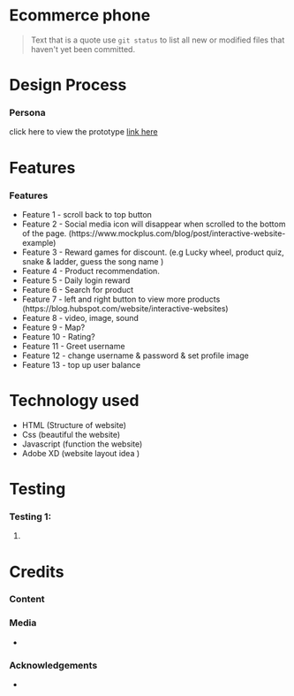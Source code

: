 # Ecommerce phone
> Text that is a quote
use `git status` to list all new or modified files that haven't yet been committed.
# Design Process

<h3>Persona</h3>

click here to view the prototype <u>link here</u>

# Features
<h3>Features</h3>
<ul>
  <li>Feature 1 - scroll back to top button</li>
  <li>Feature 2 - Social media icon will disappear when scrolled to the bottom of the page. (https://www.mockplus.com/blog/post/interactive-website-example)</li>
  <li>Feature 3 - Reward games for discount. (e.g Lucky wheel, product quiz, snake & ladder, guess the song name )</li>
  <li>Feature 4 - Product recommendation.</li>
  <li>Feature 5 - Daily login reward</li>
  <li>Feature 6 - Search for product</li>
  <li>Feature 7 - left and right button to view more products (https://blog.hubspot.com/website/interactive-websites)</li>
  <li>Feature 8 - video, image, sound</li>
  <li>Feature 9 - Map?</li>
  <li>Feature 10 - Rating?</li>
  <li>Feature 11 - Greet username</li>
  <li>Feature 12 - change username & password & set profile image</li>
  <li>Feature 13 - top up user balance</li>
</ul>

# Technology used
<ul>
  <li>HTML (Structure of website)</li>
  <li>Css (beautiful the website)</li>
  <li>Javascript (function the website)</li>
  <li>Adobe XD (website layout idea )</li>
</ul>

# Testing
<h3>Testing 1:</h3>
<ol>
<li></li>
</ol>

# Credits
<h3>Content</h3>
<h3>Media</h3>
<ul>
<li></li>
</ul>

<h3>Acknowledgements</h3>
<ul>
  <li></li>
</ul>
